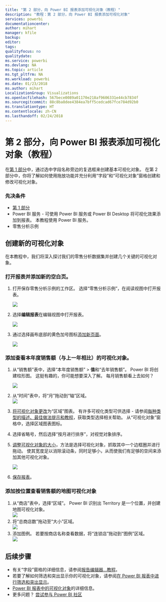 ```yaml
---
title: "第 2 部分，向 Power BI 报表添加可视化对象（教程）"
description: "教程：第 2 部分，向 Power BI 报表添加可视化对象"
services: powerbi
documentationcenter: 
author: mihart
manager: kfile
backup: 
editor: 
tags: 
qualityfocus: no
qualitydate: 
ms.service: powerbi
ms.devlang: NA
ms.topic: article
ms.tgt_pltfrm: NA
ms.workload: powerbi
ms.date: 01/23/2018
ms.author: mihart
LocalizationGroup: Visualizations
ms.openlocfilehash: 567bece0089a01170e218af9606331e44cb7834f
ms.sourcegitcommit: 88c8ba8dee4384ea7bff5cedcad67fce784d92b0
ms.translationtype: HT
ms.contentlocale: zh-CN
ms.lasthandoff: 02/24/2018
---
```

# <a name="part-2-add-visualizations-to-a-power-bi-report-tutorial"></a>第 2 部分，向 Power BI 报表添加可视化对象（教程）
在[第 1 部分](power-bi-report-add-visualizations-ii.md)中，通过选中字段名称旁边的复选框来创建基本可视化对象。  在第 2 部分中，你将了解如何使用拖放功能并充分利用“字段”和“可视化对象”窗格创建和修改可视化对象。

### <a name="prerequisites"></a>先决条件
- [第 1 部分](power-bi-report-add-visualizations-ii.md)
- Power BI 服务 - 可使用 Power BI 服务或 Power BI Desktop 将可视化效果添加到报表。 本教程使用 Power BI 服务。 
- 零售分析示例

## <a name="create-a-new-visualization"></a>创建新的可视化对象
在本教程中，我们将深入探讨我们的零售分析数据集并创建几个关键的可视化对象。

### <a name="open-a-report-and-add-a-new-blank-page"></a>打开报表并添加新的空白页。
1. 打开保存零售分析示例的工作区。 选择“零售分析示例”，在阅读视图中打开报表。
   
   ![](media/power-bi-report-add-visualizations-ii/power-bi-open-report.png)
2. 选择**编辑报表**在编辑视图中打开报表。
   
   ![](media/power-bi-report-add-visualizations-ii/editreport1.png)
3. 通过选择画布底部的黄色加号图标[添加新页面](power-bi-report-add-page.md)。
   
   ![](media/power-bi-report-add-visualizations-ii/pbi_addreportpage.png)

### <a name="add-a-visualization-that-looks-at-this-years-sales-compared-to-last-year"></a>添加查看本年度销售额（与上一年相比）的可视化对象。
1. 从“销售额”表中，选择“本年度销售额” > **值**和“去年销售额”。 Power BI 将创建柱形图。  这挺有趣的，你可能想要深入了解。 每月销售额看上去如何？  
   
   ![](media/power-bi-report-add-visualizations-ii/pbi_part2_4bnew.png)
2. 从“时间”表中，将“月”拖动到“轴”区域。  
   ![](media/power-bi-report-add-visualizations-ii/pbi_part2_5newnew.png)
3. [将可视化对象更改](power-bi-report-change-visualization-type.md)为“区域”图表。  有许多可视化类型可供选择 - 请参阅[每种类型的描述、最佳做法提示和教程](power-bi-visualization-types-for-reports-and-q-and-a.md)，获取类型选择相关帮助。 从“可视化对象”窗格中，选择区域图表图标。
4. 选择省略号，然后选择“按月进行排序”，对视觉对象排序。
5. [调整可视化对象的大小](power-bi-visualization-move-and-resize.md)，方法是选择可视化对象，抓取其中一个边框圈并进行拖动。 使其宽度足以消除滚动条，同时足够小，从而使我们有足够的空间来添加其他可视化对象。
   
   ![](media/power-bi-report-add-visualizations-ii/pbi_part2_7b.png)
6. [保存报表](service-report-save.md)。

### <a name="add-a-map-visualization-that-looks-at-sales-by-location"></a>添加按位置查看销售额的地图可视化对象
1. 从“商店”表中，选择“区域”。 Power BI 识别出 Territory 是一个位置，并创建地图可视化对象。  
   ![](media/power-bi-report-add-visualizations-ii/pbi_part2_8newnew.png)
2. 将“总商店数”拖动至“大小”区域。  
   ![](media/power-bi-report-add-visualizations-ii/power-bi-add-visual-to-a-reportnew.png)
3. 添加图例。  若要按商店名称查看数据，将“连锁店”拖动到“图例”区域。  
   ![](media/power-bi-report-add-visualizations-ii/power-bi-add-visual-to-a-report-3new.png)

## <a name="next-steps"></a>后续步骤
* 有关“字段”窗格的详细信息，请参阅[报告编辑器...教程](service-the-report-editor-take-a-tour.md)。   
* 若要了解如何筛选和突出显示你的可视化对象，请参阅[在 Power BI 报表中进行筛选和突出显示](power-bi-reports-filters-and-highlighting.md)。  
* [Power BI 报表中的可视化对象](power-bi-report-visualizations.md)的详细信息。  
* 更多问题？ [尝试参与 Power BI 社区](http://community.powerbi.com/)

